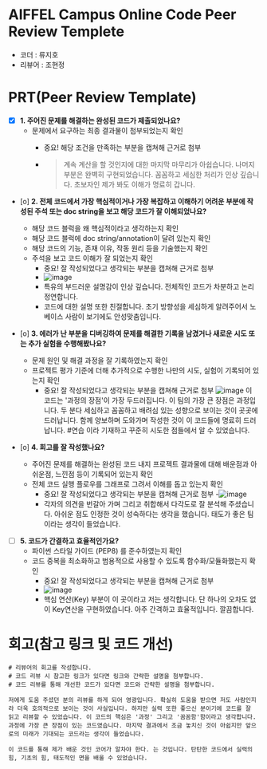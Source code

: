 # AIFFEL Campus Online Code Peer Review Templete
- 코더 : 류지호
- 리뷰어 : 조현정


# PRT(Peer Review Template)
- [x]  **1. 주어진 문제를 해결하는 완성된 코드가 제출되었나요?**
    - 문제에서 요구하는 최종 결과물이 첨부되었는지 확인
        - 중요! 해당 조건을 만족하는 부분을 캡쳐해 근거로 첨부
        
        - > 계속 계산을 할 것인지에 대한 마지막 마무리가 아쉽습니다.
          > 나머지 부분은 완벽히 구현되었습니다. 꼼꼼하고 세심한 처리가 인상 깊습니다. 초보자인 제가 봐도 이해가 명료히 갑니다.
    
- [o]  **2. 전체 코드에서 가장 핵심적이거나 가장 복잡하고 이해하기 어려운 부분에 작성된 
  주석 또는 doc string을 보고 해당 코드가 잘 이해되었나요?**
    - 해당 코드 블럭을 왜 핵심적이라고 생각하는지 확인
    - 해당 코드 블럭에 doc string/annotation이 달려 있는지 확인
    - 해당 코드의 기능, 존재 이유, 작동 원리 등을 기술했는지 확인
    - 주석을 보고 코드 이해가 잘 되었는지 확인
        - 중요! 잘 작성되었다고 생각되는 부분을 캡쳐해 근거로 첨부
        - ![image](https://github.com/user-attachments/assets/796cf9a4-926d-44f8-adfe-9529bf9d6a74)
        - 특유의 부드러운 설명감이 인상 깊습니다. 전체적인 코드가 차분하고 논리정연합니다.
        - 코드에 대한 설명 또한 친절합니다. 초기 방향성을 세심하게 알려주어서 노베이스 사람이 보기에도 안성맞춤입니다.

  
- [o]  **3. 에러가 난 부분을 디버깅하여 문제를 해결한 기록을 남겼거나
  새로운 시도 또는 추가 실험을 수행해봤나요?**
    - 문제 원인 및 해결 과정을 잘 기록하였는지 확인
    - 프로젝트 평가 기준에 더해 추가적으로 수행한 나만의 시도, 
      실험이 기록되어 있는지 확인
        - 중요! 잘 작성되었다고 생각되는 부분을 캡쳐해 근거로 첨부
          ![image](https://github.com/user-attachments/assets/ffbb793e-652f-491e-a566-26aef2ee6b50)
          이 코드는 '과정의 장점'이 가장 두드러집니다. 이 팀의 가장 큰 장점은 과정입니다. 두 분다 세심하고 꼼꼼하고 배려심 있는 성향으로 보이는 것이 곳곳에 드러납니다. 함께 양보하며 도와가며 작성한 것이 이 코드들에 명료히 드러납니다. #연습 이라 기재하고 꾸준히 시도한 점들에서 알 수 있었습니다. 

  
- [o]  **4. 회고를 잘 작성했나요?**
    - 주어진 문제를 해결하는 완성된 코드 내지 프로젝트 결과물에 대해
    배운점과 아쉬운점, 느낀점 등이 기록되어 있는지 확인
    - 전체 코드 실행 플로우를 그래프로 그려서 이해를 돕고 있는지 확인
        - 중요! 잘 작성되었다고 생각되는 부분을 캡쳐해 근거로 첨부
        -![image](https://github.com/user-attachments/assets/d501ed50-b5c1-43c0-9466-055f83d2b5d9)
        - 각자의 의견을 번갈아 가며 그리고 취합해서 다각도로 잘 분석해 주셨습니다. 아쉬운 점도 인정한 것이 성숙하다는 생각을 했습니다. 태도가 좋은 팀이라는 생각이 들었습니다.

    
- [ ]  **5. 코드가 간결하고 효율적인가요?**
    - 파이썬 스타일 가이드 (PEP8) 를 준수하였는지 확인
    - 코드 중복을 최소화하고 범용적으로 사용할 수 있도록 함수화/모듈화했는지 확인
        - 중요! 잘 작성되었다고 생각되는 부분을 캡쳐해 근거로 첨부
        - ![image](https://github.com/user-attachments/assets/10284b53-845f-4c5a-b845-9e2b13668f8b)
        - 핵심 연산(Key) 부분이 이 곳이라고 저는 생각합니다. 단 하나의 오차도 없이 Key연산을 구현하였습니다. 아주 간격하고 효율적입니다. 깔끔합니다.



# 회고(참고 링크 및 코드 개선)
```
# 리뷰어의 회고를 작성합니다.
# 코드 리뷰 시 참고한 링크가 있다면 링크와 간략한 설명을 첨부합니다.
# 코드 리뷰를 통해 개선한 코드가 있다면 코드와 간략한 설명을 첨부합니다.

저에게 도움 주셨던 분의 리뷰를 하게 되어 영광입니다. 확실히 도움을 받으면 저도 사람인지라 더욱 호의적으로 보이는 것이 사실입니다. 하지만 실력 또한 좋으신 분이기에 코드를 잘 읽고 리뷰할 수 있었습니다. 이 코드의 핵심은 '과정' 그리고 '꼼꼼함'함이라고 생각합니다. 과정에 가장 큰 장점이 있는 코드였습니다. 마지막 결과에서 조금 놓치신 것이 아쉽지만 앞으로의 미래가 기대되는 코드라는 생각이 들었습니다.

이 코드를 통해 제가 배운 것인 코어가 알차야 한다. 는 것입니다. 탄탄한 코드에서 실력의 힘, 기초의 힘, 태도적인 면을 배울 수 있었습니다.
